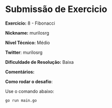 # Submissão de Exercicio

**Exercicio:** 8 - Fibonacci

**Nickname:** murilosrg

**Nível Técnico:** Médio

**Twitter**: murilosrg

**Dificuldade de Resolução:** Baixa

**Comentários:**

**Como rodar o desafio**:

Use o comando abaixo:

```bash
go run main.go
```
